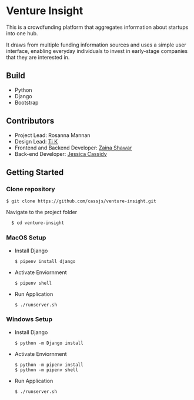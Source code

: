 # Venture Insight

This is a crowdfunding platform that aggregates information about startups into one hub.

It draws from multiple funding information sources and uses a simple user interface, enabling everyday individuals to invest in early-stage companies that they are interested in.

## Build

- Python
- Django
- Bootstrap

## **Contributors**
- Project Lead: Rosanna Mannan
- Design Lead: [Ti K](https://www.linkedin.com/in/ti21/)
- Frontend and Backend Developer: [Zaina Shawar](https://www.linkedin.com/in/zaina-shawar/) 
- Back-end Developer: [Jessica Cassidy](https://www.linkedin.com/in/cassjs/)

## **Getting Started**

### **Clone repository**

    $ git clone https://github.com/cassjs/venture-insight.git
    
Navigate to the project folder

      $ cd venture-insight

### **MacOS Setup**

* Install Django

      $ pipenv install django  

* Activate Enviornment

      $ pipenv shell
      
* Run Application

      $ ./runserver.sh
      
### **Windows Setup**
      
* Install Django

      $ python -m Django install

* Activate Enviornment

      $ python -m pipenv install
      $ python -m pipenv shell
      
* Run Application

      $ ./runserver.sh
